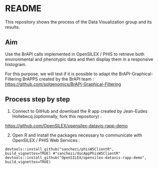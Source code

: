 # README

This repository shows the process of the Data Visualization group and its results.

## Aim

Use the BrAPI calls implemented in OpenSILEX / PHIS to retrieve both environmental and phenotypic data and then display them in a responsive histogram.

For this purpose, we will test if it is possible to adapt the BrAPI-Graphical-Filtering BrAPPS created by the BrAPI team : https://github.com/solgenomics/BrAPI-Graphical-Filtering

## Process step by step

1. Connect to GitHub and download the R app created by Jean-Eudes Hollebecq (optionnally, fork this repository) :

https://github.com/OpenSILEX/opensilex-datavis-rapp-demo

2. Open R and install the packages necessary to communicate with OpenSILEX / PHIS Web Services :

```{r}
devtools::install_github("sanchezi/phisWSClientR", build_vignettes=TRUE) #"sanchezi/docAppPhisWSClientR"
devtools::install_github("OpenSILEX/opensilex-datavis-rapp-demo", build_vignettes=TRUE)
```


